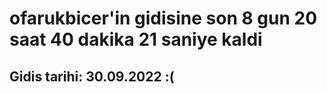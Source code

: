 # ofarukbicer'in gidisine son 8 gun 20 saat 40 dakika 21 saniye kaldi

## Gidis tarihi: 30.09.2022 :(